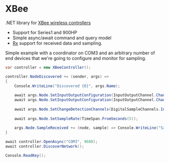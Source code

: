 XBee
====

.NET library for [XBee wireless controllers](http://www.digi.com/xbee/)

 * Support for Series1 and 900HP
 * Simple async/await command and query model
 * [Rx](https://rx.codeplex.com/)  support for received data and sampling.


Simple example with a coordinator on COM3 and an arbitrary number of end devices that we're going to configure and monitor for sampling.
```C#
var controller = new XBeeController();

controller.NodeDiscovered += (sender, args) => 
{
    Console.WriteLine("Discovered {0}", args.Name);
    
    await args.Node.SetInputOutputConfiguration(InputOutputChannel.Channel2, InputOutputConfiguration.DigitalIn);
    await args.Node.SetInputOutputConfiguration(InputOutputChannel.Channel3, InputOutputConfiguration.DigitalIn);
    
    await args.Node.SetChangeDetectionChannels(DigitalSampleChannels.Input2 | DigitalSampleChannels.Input3);
    
    await args.Node.SetSampleRate(TimeSpan.FromSeconds(5));
    
    args.Node.SampleReceived += (node, sample) => Console.WriteLine("Sample recieved: {0}", sample);
}

await controller.OpenAsync("COM3", 9600);
await controller.DiscoverNetwork();

Console.ReadKey();

```
